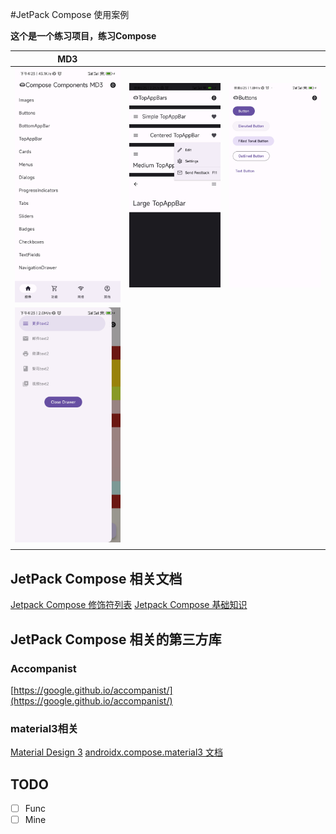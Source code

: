 #JetPack Compose 使用案例

**这个是一个练习项目，练习Compose**


|  MD3 |     |  |
| ------- | -------- | ---- |
| ![](image/1650615822316.jpg) | ![](image/1650536737018.jpg) |   ![](image/1650536737021.jpg)   |
| ![](image/1650615822319.jpg) |   |
|   |    |


## JetPack Compose 相关文档
[Jetpack Compose 修饰符列表](https://developer.android.com/jetpack/compose/modifiers-list?hl=zh-cn#Actions)
[Jetpack Compose 基础知识](https://developer.android.com/courses/pathways/compose?hl=zh-cn)

## JetPack Compose 相关的第三方库

### Accompanist
[https://google.github.io/accompanist/](https://google.github.io/accompanist/)

### material3相关
[Material Design 3](https://m3.material.io/)
[androidx.compose.material3 文档](https://developer.android.com/reference/kotlin/androidx/compose/material3/package-summary)



## TODO
- [ ] Func
- [ ] Mine